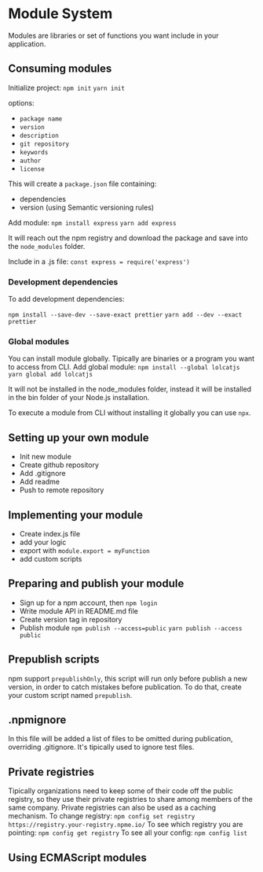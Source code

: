 # Module System

Modules are libraries or set of functions you want include in your application.

## Consuming modules

Initialize project:
`npm init`
`yarn init`

options:

- `package name`
- `version`
- `description`
- `git repository`
- `keywords`
- `author`
- `license`

This will create a `package.json` file containing:

- dependencies
- version (using Semantic versioning rules)

Add module:
`npm install express`
`yarn add express`

It will reach out the npm registry and download the package and save into the `node_modules` folder.

Include in a .js file:
`const express = require('express')`

### Development dependencies

To add development dependencies:

`npm install --save-dev --save-exact prettier`
`yarn add --dev --exact prettier`

### Global modules

You can install module globally. Tipically are binaries or a program you want to access from CLI.
Add global module:
`npm install --global lolcatjs`
`yarn global add lolcatjs`

It will not be installed in the node_modules folder, instead it will be installed in the bin folder of your Node.js installation.

To execute a module from CLI without installing it globally you can use `npx`.

## Setting up your own module

- Init new module
- Create github repository
- Add .gitignore
- Add readme
- Push to remote repository

## Implementing your module

- Create index.js file
- add your logic
- export with `module.export = myFunction`
- add custom scripts

## Preparing and publish your module

- Sign up for a npm account, then `npm login`
- Write module API in README.md file
- Create version tag in repository
- Publish module
  `npm publish --access=public`
  `yarn publish --access public`

## Prepublish scripts

npm support `prepublishOnly`, this script will run only before publish a new version, in order to catch mistakes before publication.
To do that, create your custom script named `prepublish`.

## .npmignore

In this file will be added a list of files to be omitted during publication, overriding .gitignore.
It's tipically used to ignore test files.

## Private registries

Tipically organizations need to keep some of their code off the public registry, so they use their private registries to share among members of the same company.
Private registries can also be used as a caching mechanism.
To change registry:
`npm config set registry https://registry.your-registry.npme.io/`
To see which registry you are pointing:
`npm config get registry`
To see all your config:
`npm config list`

## Using ECMAScript modules
